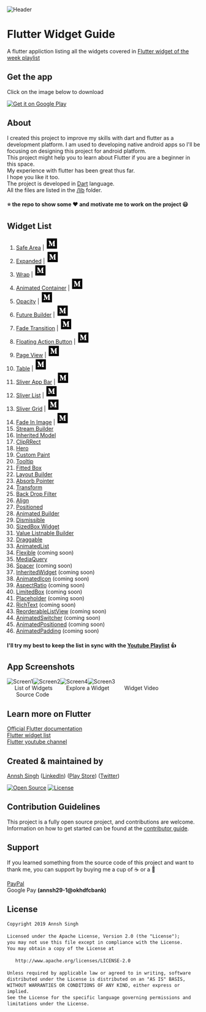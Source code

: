 ![Header](https://github.com/annshsingh/flutter-widget-guide/blob/master/Header_fwg.png)

# Flutter Widget Guide

A flutter appliction listing all the widgets covered in [Flutter widget of the week playlist](https://www.youtube.com/playlist?list=PLjxrf2q8roU23XGwz3Km7sQZFTdB996iG)

## Get the app

Click on the image below to download 

<a href='https://play.google.com/store/apps/details?id=com.annsh.flutterwidgetguide&hl=en&pcampaignid=MKT-Other-global-all-co-prtnr-py-PartBadge-Mar2515-1'><img alt='Get it on Google Play' src='https://play.google.com/intl/en_us/badges/images/generic/en_badge_web_generic.png' width="250"/></a>

## About
I created this project to improve my skills with dart and flutter as a development platform. I am used to developing native android apps so I'll be focusing on designing this project for android platform.</br> 
This project might help you to learn about Flutter if you are a beginner in this space.</br>
My experience with flutter has been great thus far.</br> 
I hope you like it too.
</br>The project is developed in [Dart](https://www.dartlang.org/) language.</br>
All the files are listed in the [/lib](https://github.com/annshsingh/flutter-widget-guide/tree/master/lib) folder.</br>
#### :star: the repo to show some :heart: and motivate me to work on the project :smiley:

## Widget List
   1. [Safe Area](https://github.com/annshsingh/flutter-widget-guide/blob/master/lib/screens/safe_area.dart) | [![read](medium_icon.png)](https://medium.com/@annsh/flutter-widget-guide-safearea-widget-in-5-mins-or-less-df4620a7d08f)
   2. [Expanded](https://github.com/annshsingh/flutter-widget-guide/blob/master/lib/screens/expanded.dart) | [![read](medium_icon.png)](https://medium.com/@annsh/flutter-widget-guide-expanded-widget-in-5-mins-or-less-7fac99839658)
   3. [Wrap](https://github.com/annshsingh/flutter-widget-guide/blob/master/lib/screens/wrap.dart) | [![read](medium_icon.png)](https://medium.com/@annsh/flutter-widget-guide-wrap-widget-in-5-mins-or-less-f77ad249c176)
   4. [Animated Container](https://github.com/annshsingh/flutter-widget-guide/blob/master/lib/screens/animated_container.dart) | [![read](medium_icon.png)](https://medium.com/@annsh/flutter-widget-guide-animatedcontainer-widget-in-5-mins-or-less-347b69eaad0f)
   5. [Opacity](https://github.com/annshsingh/flutter-widget-guide/blob/master/lib/screens/opacity.dart) | [![read](medium_icon.png)](https://medium.com/@annsh/flutter-widget-guide-opacity-widget-in-5-mins-or-less-969c3f635437)
   6. [Future Builder](https://github.com/annshsingh/flutter-widget-guide/blob/master/lib/screens/future_builder.dart) | [![read](medium_icon.png)](https://medium.com/@annsh/flutter-widget-guide-futurebuilder-widget-in-5-mins-or-less-3bef3e5e1bff)
   7. [Fade Transition](https://github.com/annshsingh/flutter-widget-guide/blob/master/lib/screens/fade_transition.dart) | [![read](medium_icon.png)](https://medium.com/@annsh/flutter-widget-guide-fadetransition-widget-in-5-mins-or-less-78e714ba722)
   8. [Floating Action Button](https://github.com/annshsingh/flutter-widget-guide/blob/master/lib/screens/floating_action_button.dart) | [![read](medium_icon.png)](https://medium.com/@annsh/flutter-widget-guide-fab-widget-in-5-mins-or-less-bbf84db22d3c)
   9. [Page View](https://github.com/annshsingh/flutter-widget-guide/blob/master/lib/screens/page_view.dart) | [![read](medium_icon.png)](https://medium.com/@annsh/flutter-widget-guide-pageview-widget-in-5-mins-or-less-bc7968f264ac)
   10. [Table](https://github.com/annshsingh/flutter-widget-guide/blob/master/lib/screens/table.dart) | [![read](medium_icon.png)](https://medium.com/@annsh/flutter-widget-guide-table-widget-in-5-mins-or-less-9b7f7f796014)
   11. [Sliver App Bar](https://github.com/annshsingh/flutter-widget-guide/blob/master/lib/screens/sliver_app_bar.dart) | [![read](medium_icon.png)](https://medium.com/@annsh/flutter-widget-guide-sliverappbar-widget-in-5-mins-or-less-d39ae4bf98c8)
   12. [Sliver List](https://github.com/annshsingh/flutter-widget-guide/blob/master/lib/screens/sliver_list.dart) | [![read](medium_icon.png)](https://medium.com/@annsh/flutter-widget-guide-sliverlist-widget-in-5-mins-or-less-d1215c677388)
   13. [Sliver Grid](https://github.com/annshsingh/flutter-widget-guide/blob/master/lib/screens/sliver_grid.dart) | [![read](medium_icon.png)](https://medium.com/@annsh/flutter-widget-guide-slivergrid-widget-in-5-mins-or-less-e6a95d6c4e76)
   14. [Fade In Image](https://github.com/annshsingh/flutter-widget-guide/blob/master/lib/screens/fade_in_image.dart) | [![read](medium_icon.png)](https://medium.com/@annsh/flutter-widget-guide-fadeinimage-widget-in-5-mins-or-less-2659a9aa5bfd)
   15. [Stream Builder](https://github.com/annshsingh/flutter-widget-guide/blob/master/lib/screens/stream_builder.dart)
   16. [Inherited Model](https://github.com/annshsingh/flutter-widget-guide/blob/master/lib/screens/inherited_model.dart)
   17. [ClipRRect](https://github.com/annshsingh/flutter-widget-guide/blob/master/lib/screens/clip_r_rect.dart)
   18. [Hero](https://github.com/annshsingh/flutter-widget-guide/blob/master/lib/screens/hero.dart)
   19. [Custom Paint](https://github.com/annshsingh/flutter-widget-guide/blob/master/lib/screens/custom_paint.dart)
   20. [Tooltip](https://github.com/annshsingh/flutter-widget-guide/blob/master/lib/screens/tooltip.dart)
   21. [Fitted Box](https://github.com/annshsingh/flutter-widget-guide/blob/master/lib/screens/fitted_box.dart)
   22. [Layout Builder](https://github.com/annshsingh/flutter-widget-guide/blob/master/lib/screens/layout_builder.dart)
   23. [Absorb Pointer](https://github.com/annshsingh/flutter-widget-guide/blob/master/lib/screens/absorb_pointer.dart)
   24. [Transform](https://github.com/annshsingh/flutter-widget-guide/blob/master/lib/screens/transform.dart)
   25. [Back Drop Filter](https://github.com/annshsingh/flutter-widget-guide/blob/master/lib/screens/backdrop_filter.dart)
   26. [Align](https://github.com/annshsingh/flutter-widget-guide/blob/master/lib/screens/align.dart)
   27. [Positioned](https://github.com/annshsingh/flutter-widget-guide/blob/master/lib/screens/positioned.dart)
   28. [Animated Builder](https://github.com/annshsingh/flutter-widget-guide/blob/master/lib/screens/animated_builder.dart)
   29. [Dismissible](https://github.com/annshsingh/flutter-widget-guide/blob/master/lib/screens/dismissible.dart)
   30. [SizedBox Widget](https://github.com/annshsingh/flutter-widget-guide/blob/master/lib/screens/sized_box.dart)
   31. [Value Listnable Builder](https://github.com/annshsingh/flutter-widget-guide/blob/master/lib/screens/value_listenable_builder.dart)
   32. [Draggable](https://github.com/annshsingh/flutter-widget-guide/blob/master/lib/screens/draggable.dart)
   33. [AnimatedList](https://github.com/annshsingh/flutter-widget-guide/blob/master/lib/screens/animated_list.dart)
   34. [Flexible](https://github.com/annshsingh/flutter-widget-guide/blob/master/lib/screens/flexible.dart) (coming soon)
   35. [MediaQuery](https://github.com/annshsingh/flutter-widget-guide/blob/master/lib/screens/media_query.dart)
   36. [Spacer](https://github.com/annshsingh/flutter-widget-guide/blob/master/lib/screens/spacer.dart) (coming soon)
   37. [InheritedWidget](https://github.com/annshsingh/flutter-widget-guide/blob/master/lib/screens/inherited_widget.dart) (coming soon)
   38. [AnimatedIcon](https://github.com/annshsingh/flutter-widget-guide/blob/master/lib/screens/animated_icon.dart) (coming soon)
   39. [AspectRatio](https://github.com/annshsingh/flutter-widget-guide/blob/master/lib/screens/aspect_ratio.dart) (coming soon)
   40. [LimitedBox](https://github.com/annshsingh/flutter-widget-guide/blob/master/lib/screens/limited_box.dart) (coming soon)
   41. [Placeholder](https://github.com/annshsingh/flutter-widget-guide/blob/master/lib/screens/placeholder.dart) (coming soon)
   42. [RichText](https://github.com/annshsingh/flutter-widget-guide/blob/master/lib/screens/rich_text.dart) (coming soon)
   43. [ReorderableListView](https://github.com/annshsingh/flutter-widget-guide/blob/master/lib/screens/reorderable_listiew.dart) (coming soon)
   44. [AnimatedSwitcher](https://github.com/annshsingh/flutter-widget-guide/blob/master/lib/screens/animated_switcher.dart) (coming soon)
   45. [AnimatedPositioned](https://github.com/annshsingh/flutter-widget-guide/blob/master/lib/screens/animated_positioned.dart) (coming soon)
   46. [AnimatedPadding](https://github.com/annshsingh/flutter-widget-guide/blob/master/lib/screens/animated_padding.dart) (coming soon)
   
#### I'll try my best to keep the list in sync with the [Youtube Playlist](https://www.youtube.com/playlist?list=PLOU2XLYxmsIL0pH0zWe_ZOHgGhZ7UasUE) :thumbsup:

## App Screenshots
<img src="https://github.com/annshsingh/flutter-widget-guide/blob/master/Screen_1.png" alt="Screen1" width="153px" height="280px"><img src="https://github.com/annshsingh/flutter-widget-guide/blob/master/screen_2.png" alt="Screen2" width="153px" height="280px"><img src="https://github.com/annshsingh/flutter-widget-guide/blob/master/screen_4.png" alt="Screen4" width="153px" height="280px"><img src="https://github.com/annshsingh/flutter-widget-guide/blob/master/screen_3.png" alt="Screen3" width="320px" height="153px">
</br>&nbsp; &nbsp; &nbsp;List of Widgets&nbsp; &nbsp; &nbsp; &nbsp; &nbsp;Explore a Widget&nbsp; &nbsp; &nbsp; &nbsp;&nbsp;&nbsp; Widget Video&nbsp; &nbsp; &nbsp; &nbsp; &nbsp; &nbsp; &nbsp; &nbsp; &nbsp; &nbsp; &nbsp; &nbsp; &nbsp; &nbsp; &nbsp; &nbsp; &nbsp; Source Code

## Learn more on Flutter
[Official Flutter documentation](https://flutter.dev/docs)</br>
[Flutter widget list](https://flutter.dev/docs/development/ui/widgets)</br>
[Flutter youtube channel](https://www.youtube.com/channel/UCwXdFgeE9KYzlDdR7TG9cMw)

## Created & maintained by
[Annsh Singh](https://github.com/annshsingh)
([LinkedIn](https://www.linkedin.com/in/annsh/))
([Play Store](https://play.google.com/store/apps/dev?id=4716299969505523086&hl=en))
([Twitter](https://mobile.twitter.com/annsh2013))

[![Open Source](https://badges.frapsoft.com/os/v1/open-source.svg?v=102)](https://opensource.org/licenses/Apache-2.0)
[![License](https://img.shields.io/badge/license-Apache%202.0-blue.svg)](https://github.com/annshsingh/flutter-widget-guide/blob/master/LICENSE)

## Contribution Guidelines
This project is a fully open source project, and contributions are welcome. Information on how to get started can be found at the [contributor guide](https://github.com/annshsingh/flutter-widget-guide/blob/master/CONTRIBUTING.md).

## Support

If you learned something from the source code of this project and want to thank me, you can support by buying me a cup of :coffee: or a :doughnut:

[PayPal](https://www.paypal.me/annshsingh) </br>
Google Pay **(annsh29-1@okhdfcbank)**

## License

```
Copyright 2019 Annsh Singh

Licensed under the Apache License, Version 2.0 (the "License");
you may not use this file except in compliance with the License.
You may obtain a copy of the License at

   http://www.apache.org/licenses/LICENSE-2.0

Unless required by applicable law or agreed to in writing, software
distributed under the License is distributed on an "AS IS" BASIS,
WITHOUT WARRANTIES OR CONDITIONS OF ANY KIND, either express or implied.
See the License for the specific language governing permissions and
limitations under the License.

```
